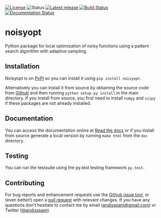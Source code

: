 [![License](https://img.shields.io/pypi/l/noisyopt.svg)](https://github.com/andim/noisyopt/blob/master/LICENSE)
![Status](https://img.shields.io/pypi/status/noisyopt.svg)
[![Latest release](https://img.shields.io/pypi/v/noisyopt.svg)](https://pypi.python.org/pypi/noisyopt)
[![Build Status](https://travis-ci.org/andim/noisyopt.svg?branch=master)](https://travis-ci.org/andim/noisyopt)
[![Documentation Status](https://readthedocs.org/projects/noisyopt/badge/?version=latest)](https://noisyopt.readthedocs.io/en/latest/?badge=latest)

# noisyopt

Python package for local optimization of noisy functions using a pattern search algorithm with adaptive sampling.

## Installation

Noisyopt is on [PyPI](https://pypi.python.org/pypi/noisyopt/) so you can install it using `pip install noisyopt`.

Alternatively you can install it from source by obtaining the source code from [Github](https://github.com/andim/noisyopt) and then running `python setup.py install` in the main directory. If you install from source, you first need to install `numpy` and `scipy` if these packages are not already installed.

## Documentation

You can access the documentation online at [Read the docs](http://noisyopt.readthedocs.io/en/latest/) or if you install from source generate a local version by running `make html` from the `doc` directory.

## Testing

You can run the testsuite using the py.test testing framework `py.test`.

## Contributing

For bug reports and enhancement requests use the [Github issue tool](http://github.com/andim/noisyopt/issues/new), or (even better!) open a [pull request](http://github.com/andim/noisyopt/pulls) with relevant changes. If you have any questions don't hesitate to contact me by email (andisspam@gmail.com) or Twitter ([@andisspam](http://twitter.com/andisspam)).
